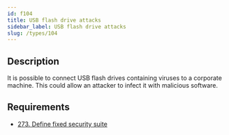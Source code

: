 ```yaml
---
id: f104
title: USB flash drive attacks
sidebar_label: USB flash drive attacks
slug: /types/104
---
```


## Description

It is possible to connect USB flash drives
containing viruses to a corporate machine.
This could allow an attacker to infect it with malicious software.

## Requirements

- [273. Define fixed security suite](/criteria/system/273)

